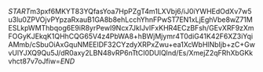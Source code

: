 $START$m3pxf6MKYT83YQfasYoa7HpPZgT4m1LXVbj6/iJ0iYWHEdOdXv7w5u3lu0ZPVOjvPYpzaRxauB1GA8b8ehLcchYhnFPwST7EN1xLjEghVbe8wZ71MESLkpWMThbqog6E9iR8yrPewI9Ncx7JklJvIFxKHR4ECzBFsh/GEvXRF9zXmFOGyKJEkqK1QHhCQG65V4z4PbWA8+hBWjMjymr4T0diG41K42F6XZ3iYqiAMmb/cSbuOiAxGquNMEElDF32CYzdyXRPxZwu+ea1XcWbHlNbIjb+zC+GwvUlYJXQ9Qu5J/dR0axy2LBN48vRP6nTtCI0DUlQlnd/Es/XmejZ2qFRhXbGKkvhct87v7oJfiw=$END$